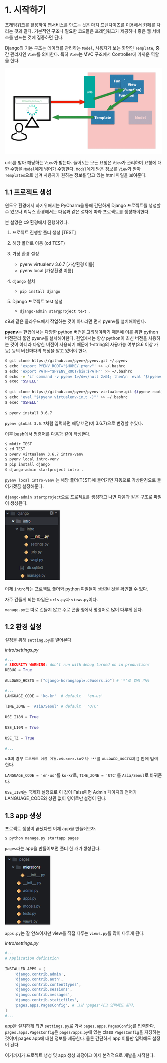 # 1. 시작하기

프레임워크를 활용하여 웹서비스를 만드는 것은 마치 프렌차이즈를 이용해서 카페를 차리는 것과 같다. 기본적인 구조나 필요한 코드들은 프레임워크가 제공하니 좋은 웹 서비스를 만드는 것에 집중하면 된다.

Django의 기본 구조는 데이터를 관리하는 `Model`, 사용자가 보는 화면인 `Template`, 중간 관리자인 `View`를 의미한다. 특히 `View`는 MVC 구조에서 Controller에 가까운 역할을 한다.

<img src="images/image 001.png"/>

urls를 받아 해당하는 `View`가 받는다. 들어오는 모든 요청은 `View`가 관리하며 요청에 대한 수행을 `Model`에게 넘어가 수행한다. `Model`에게 받은 정보를 `View`가 받아 `Templates`으로 넘겨 사용자가 원하는 정보를 담고 있는 html 파일을 보여준다.


## 1.1 프로젝트 생성

윈도우 환경에서 하기위해서는 PyCharm을 통해 간단하게 Django 프로젝트를 생성할 수 있으나 리눅스 환경에서는 다음과 같은 절차에 따라 프로젝트를 생성해야한다.

본 설명은 c9 환경에서 진행하였다.

1. 프로젝트 진행할 폴더 생성 [TEST]
2. 해당 폴더로 이동 (cd TEST)
3. 가상 환경 설정
   - pyenv virtualenv 3.6.7 [가상환경 이름]
   - pyenv local [가상환경 이름]
4. `django` 설치
   - `pip install django`

5. Django 프로젝트 test 생성
    - `django-admin stargproject text .`

c9과 같은 클라우드에서 작업하는 것이 아니라면 먼저 pyenv를 설치해야한다. 

**pyenv**는 현업에서는 다양한 python 버전을 고려해야하기 때문에 이를 위한 python 버전관리 툴인 pyenv를 설치해야한다. 현업에서는 항상 python이 최신 버전을 사용하는 것이 아니라 다양한 버전이 사용되기 때문에 f-string의 사용가능 여부(3.6 이상 가능) 등의 버전마다의 특징을 알고 있어야 한다.

```bash
$ git clone https://github.com/pyenv/pyenv.git ~/.pyenv
$ echo 'export PYENV_ROOT="$HOME/.pyenv"' >> ~/.bashrc
$ echo 'export PATH="$PYENV_ROOT/bin:$PATH"' >> ~/.bashrc
$ echo -e 'if command -v pyenv 1>/dev/null 2>&1; then\n  eval "$(pyenv init -)"\nfi' >> ~/.bashrc
$ exec "$SHELL"

$ git clone https://github.com/pyenv/pyenv-virtualenv.git $(pyenv root)/plugins/pyenv-virtualenv
$ echo 'eval "$(pyenv virtualenv-init -)"' >> ~/.bashrc
$ exec "$SHELL"

$ pyenv install 3.6.7
```

`pyenv global 3.6.7`처럼 입력하면 해당 버전(예:3.6.7)으로 변경할 수있다.

이후 bash에서 명령어를 다음과 같이 작성한다.

```bash
$ mkdir TEST
$ cd TEST
$ pyenv virtualenv 3.6.7 intro-venv
$ pyenv local intro-venv
$ pip install django
$ django-admin startproject intro .
```

`pyenv local intro-venv` 는 해당 폴더(TEST)에 들어가면 자동으로 가상환경으로 들어가겠끔 설정해준다.

`django-admin startproject`으로 프로젝트를 생성하고 나면 다음과 같은 구조로 파일이 생성된다.

<img src="images/image 002.png"/>

이제 `intro`라는 프로젝트 폴더와 python 파일들이 생성된 것을 확인할 수 있다.

자주 건들게 되는 파일은 `urls.py`과 `views.py`이다. 

`manage.py`는 따로 건들지 않고 주로 콘솔 창에서 명령어로 많이 다루게 된다.


## 1.2 환경 설정

설정을 위해 `setting.py`를 열어본다

*intro/settings.py*

```python
#...
# SECURITY WARNING: don't run with debug turned on in production!
DEBUG = True

ALLOWED_HOSTS = ["django-horangapple.c9users.io"] # '*'로 입력 가능

#...
LANGUAGE_CODE = 'ko-kr'  # default : 'en-us'

TIME_ZONE = 'Asia/Seoul' # default : 'UTC'

USE_I18N = True

USE_L10N = True

USE_TZ = True

#...
```

c9의 경우 `프로젝트 이름-계정.c9users.io`이나 `'*'`를 `ALLOWED_HOSTS`의 [] 안에 입력한다.

`LANGUAGE_CODE = 'en-us'`를 `ko-kr`로, `TIME_ZONE = 'UTC'`를 `Asia/Seoul`로 바꿔준다.

`USE_I18N`는 국제화 설정으로 이 값이 False이면 Admin 페이지의 언어가 LANGUAGE_CODE와 상관 없이 영어로만 설정이 된다.

## 1.3 app 생성

프로젝트 생성이 끝났다면 이제 app을 만들어보자.

```bash
$ python manage.py startapp pages
```

`pages`라는 app을 만들어보면 폴더 한 개가 생성된다.

<img src="images/image 003.png"/>

`apps.py`는 잘 안쓰이지만 view를 직접 다루는 `views.py`를 많이 다루게 된다.


*intro/settings.py*

```python
#...
# Application definition

INSTALLED_APPS = [
    'django.contrib.admin',
    'django.contrib.auth',
    'django.contrib.contenttypes',
    'django.contrib.sessions',
    'django.contrib.messages',
    'django.contrib.staticfiles',
    'pages.apps.PagesConfig', # 그냥 'pages'라고 입력해도 된다.
]
#...
```

app을 설치하게 되면 `settings.py`로 가서 `pages.apps.PagesConfig`를 입력한다. `pages.apps.PagesConfig`은 `pages/apps.py`에 있는 class `PagesConfig`을 지칭하는 것이며 pages app에 대한 정보를 제공한다. 물론 간단하게 app 이름만 입력해도 설정이 된다. 

여기까지가 프로젝트 생성 및 app 생성 과정이고 이제 본격적으로 개발을 시작한다.